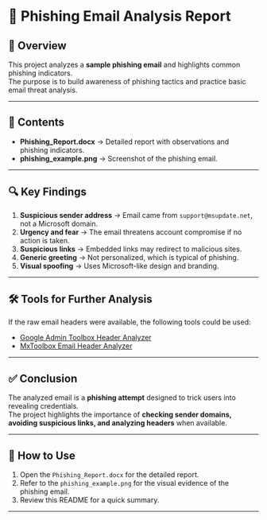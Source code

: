# 📧 Phishing Email Analysis Report

## 📌 Overview
This project analyzes a **sample phishing email** and highlights common phishing indicators.  
The purpose is to build awareness of phishing tactics and practice basic email threat analysis.

---

## 📂 Contents
- **Phishing_Report.docx** → Detailed report with observations and phishing indicators.  
- **phishing_example.png** → Screenshot of the phishing email.  

---

## 🔍 Key Findings
1. **Suspicious sender address** → Email came from `support@msupdate.net`, not a Microsoft domain.  
2. **Urgency and fear** → The email threatens account compromise if no action is taken.  
3. **Suspicious links** → Embedded links may redirect to malicious sites.  
4. **Generic greeting** → Not personalized, which is typical of phishing.  
5. **Visual spoofing** → Uses Microsoft-like design and branding.  

---

## 🛠️ Tools for Further Analysis
If the raw email headers were available, the following tools could be used:
- [Google Admin Toolbox Header Analyzer](https://toolbox.googleapps.com/apps/messageheader/)
- [MxToolbox Email Header Analyzer](https://mxtoolbox.com/EmailHeaders.aspx)

---

## ✅ Conclusion
The analyzed email is a **phishing attempt** designed to trick users into revealing credentials.  
The project highlights the importance of **checking sender domains, avoiding suspicious links, and analyzing headers** when available.

---

## 🚀 How to Use
1. Open the `Phishing_Report.docx` for the detailed report.  
2. Refer to the `phishing_example.png` for the visual evidence of the phishing email.  
3. Review this README for a quick summary.  

---
